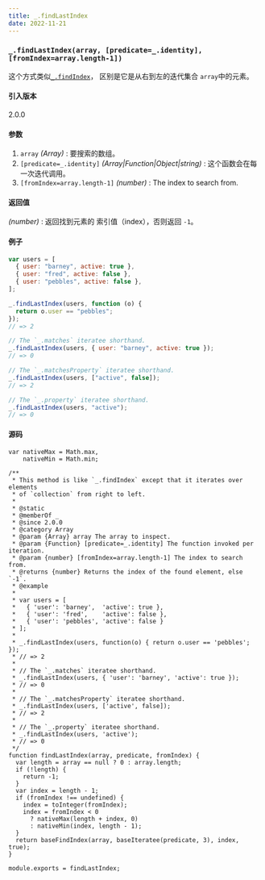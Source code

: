 ```yaml
---
title: _.findLastIndex
date: 2022-11-21
---
```


### `_.findLastIndex(array, [predicate=_.identity], [fromIndex=array.length-1])`

这个方式类似[`_.findIndex`](https://www.lodashjs.com/docs/lodash.findLastIndex#findIndex)， 区别是它是从右到左的迭代集合 `array`中的元素。

#### 引入版本

2.0.0

#### 参数

1. `array` _(Array)_ : 要搜索的数组。
2. `[predicate=_.identity]` _(Array|Function|Object|string)_ : 这个函数会在每一次迭代调用。
3. `[fromIndex=array.length-1]` _(number)_ : The index to search from.

#### 返回值

_(number)_ : 返回找到元素的 索引值（index），否则返回 `-1`。

#### 例子

```js
var users = [
  { user: "barney", active: true },
  { user: "fred", active: false },
  { user: "pebbles", active: false },
];

_.findLastIndex(users, function (o) {
  return o.user == "pebbles";
});
// => 2

// The `_.matches` iteratee shorthand.
_.findLastIndex(users, { user: "barney", active: true });
// => 0

// The `_.matchesProperty` iteratee shorthand.
_.findLastIndex(users, ["active", false]);
// => 2

// The `_.property` iteratee shorthand.
_.findLastIndex(users, "active");
// => 0
```

#### 源码

```
var nativeMax = Math.max,
    nativeMin = Math.min;

/**
 * This method is like `_.findIndex` except that it iterates over elements
 * of `collection` from right to left.
 *
 * @static
 * @memberOf _
 * @since 2.0.0
 * @category Array
 * @param {Array} array The array to inspect.
 * @param {Function} [predicate=_.identity] The function invoked per iteration.
 * @param {number} [fromIndex=array.length-1] The index to search from.
 * @returns {number} Returns the index of the found element, else `-1`.
 * @example
 *
 * var users = [
 *   { 'user': 'barney',  'active': true },
 *   { 'user': 'fred',    'active': false },
 *   { 'user': 'pebbles', 'active': false }
 * ];
 *
 * _.findLastIndex(users, function(o) { return o.user == 'pebbles'; });
 * // => 2
 *
 * // The `_.matches` iteratee shorthand.
 * _.findLastIndex(users, { 'user': 'barney', 'active': true });
 * // => 0
 *
 * // The `_.matchesProperty` iteratee shorthand.
 * _.findLastIndex(users, ['active', false]);
 * // => 2
 *
 * // The `_.property` iteratee shorthand.
 * _.findLastIndex(users, 'active');
 * // => 0
 */
function findLastIndex(array, predicate, fromIndex) {
  var length = array == null ? 0 : array.length;
  if (!length) {
    return -1;
  }
  var index = length - 1;
  if (fromIndex !== undefined) {
    index = toInteger(fromIndex);
    index = fromIndex < 0
      ? nativeMax(length + index, 0)
      : nativeMin(index, length - 1);
  }
  return baseFindIndex(array, baseIteratee(predicate, 3), index, true);
}

module.exports = findLastIndex;

```
